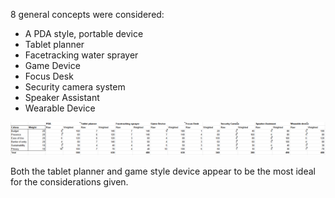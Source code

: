 8 general concepts were considered:
- A PDA style, portable device
- Tablet planner
- Facetracking water sprayer
- Game Device
- Focus Desk
- Security camera system
- Speaker Assistant
- Wearable Device

![Decision table](decision_table.png)

Both the tablet planner and game style device appear to be the most ideal for the considerations given.
